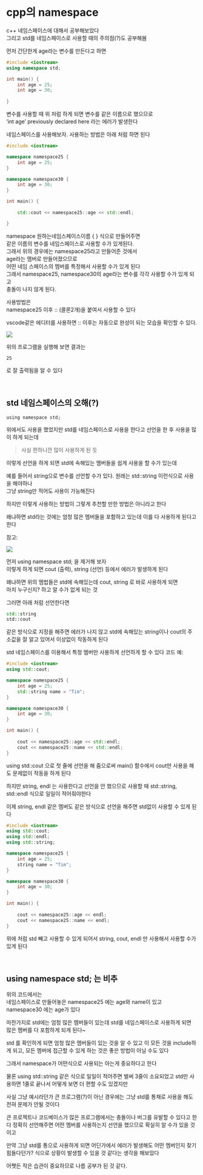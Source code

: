 # cpp의 namespace
c++ 네임스페이스에 대해서 공부해보았다  
그리고 std를 네임스페이스로 사용할 때의 주의점(?)도 공부해봄

먼저 간단한게 age라는 변수를 만든다고 하면
```cpp
#include <iostream>
using namespace std;

int main() {
    int age = 25;
    int age = 30;
    
}
```

변수를 사용할 때 위 처럼 하게 되면 변수를 같은 이름으로 했으므로   
‘int age’ previously declared here 라는 에러가 발생한다

네임스페이스를 사용해보자. 사용하는 방법은 아래 처럼 하면 된다

```cpp
#include <iostream>

namespace namespace25 {
    int age = 25;
}

namespace namespace30 {
    int age = 30;
}

int main() {
    
    std::cout << namespace25::age << std::endl;

}

```
namespace 원하는네임스페이스이름 { } 식으로 만들어주면   
같은 이름의 변수를 네임스페이스로 사용할 수가 있게된다.  
그래서 위의 경우에는 namespace25라고 만들어준 것에서  
age라는 멤버로 만들어졌으므로   
어떤 네임 스페이스의 멤버를 특정해서 사용할 수가 있게 된다  
그래서 namespace25, namespace30의 age라는 변수를 각각 사용할 수가 있게 되고  
충돌이 나지 않게 된다.

사용방법은   
namespace25 이후 :: (콜론2개)을 붙여서 사용할 수 있다  

vscode같은 에디터를 사용하면 :: 이후는 자동으로 완성이 되는 모습을 확인할 수 있다.   

<img src=0>
<br/>

위의 프로그램을 실행해 보면 결과는 
```
25
```
로 잘 출력됨을 알 수 있다

<br/>

## std 네임스페이스의 오해(?)
```
using namespace std;
```
위에서도 사용을 했었지만 std를 네임스페이스로 사용을 한다고 선언을 한 후 
사용을 많이 하게 되는데

> 사실 편하니깐 많이 사용하게 된 듯

이렇게 선언을 하게 되면 std에 속해있는 멤버들을 쉽게 사용을 할 수가 있는데  

예를 들어서 string으로 변수를 선언할 수가 있다. 
원래는 std::string 이런식으로 사용을 해야하나   
그냥 string만 적어도 사용이 가능해진다

하지만 이렇게 사용하는 방법이 그렇게 추천할 만한 방법은 아니라고 한다

왜냐하면 std라는 것에는 엄청 많은 멤버들을 포함하고 있는데 이를 다 사용하게 된다고 한다

참고:

<img src=1>
<br/>


먼저 using namespace std; 을 제거해 보자  
이렇게 하게 되면 cout (출력), string (선언) 등에서 에러가 발생하게 된다  

왜냐하면 위의 멤법들은 std에 속해있는데 cout, string 로 바로 사용하게 되면   
마치 누구신지? 하고 알 수가 없게 되는 것

그러면 아래 처럼 선언한다면
```cpp
std::string
std::cout 
```
같은 방식으로 지정을 해주면 에러가 나지 않고 
std에 속해있는 string이나 cout의 주소값을 잘 알고 있어서
이상없이 작동하게 된다

std 네임스페이스를 이용해서 특정 멤버만 사용하게 선언하게 할 수 있다
코드 예:
```cpp
#include <iostream>
using std::cout;

namespace namespace25 {
    int age = 25;
    std::string name = "Tim";
}

namespace namespace30 {
    int age = 30;
}

int main() {
    
    cout << namespace25::age << std::endl;
    cout << namespace25::name << std::endl;
}
```

using std::cout 으로 첫 줄에 선언을 해 줌으로써 
main() 함수에서 cout만 사용을 해도 문제없이 작동을 하게 된다

하지만 string, endl 는 사용한다고 선언을 안 했으므로 
사용할 때 std::string, std::endl 식으로 일일이 적어줘야한다

이제 string, endl 같은 멤버도 같은 방식으로 선언을 해주면 std없이 사용할 수 있게 된다

```cpp
#include <iostream>
using std::cout;
using std::endl;
using std::string;

namespace namespace25 {
    int age = 25;
    string name = "Tim";
}

namespace namespace30 {
    int age = 30;
}

int main() {
    
    cout << namespace25::age << endl;
    cout << namespace25::name << endl;
}
```
위에 처럼 std 빼고 사용할 수 있게 되어서 string, cout, endl 만 사용해서 사용할 수가 있게 된다

<br/>

## using namespace std; 는 비추
위의 코드에서는  
네임스페이스로 만들어놓은 namespace25 에는 age와 name이 있고  
namespace30 에는 age가 있다

마찬가지로 std에는 엄청 많은 멤버들이 있는데 std를 네임스페이스로 사용하게 되면 
많은 멤버를 다 포함하게 되게 된다~

std 를 확인하게 되면 엄청 많은 멤버들이 있는 것을 알 수 있고
이 모든 것을 include하게 되고, 모든 멤버에 접근할 수 있게 하는 것은
좋은 방법이 아닐 수도 있다  

그래서 namespace가 어떤식으로 사용되는 아는게 중요하다고 한다

물론 using std::string 같은 식으로 일일이 적어주면 벌써 3줄이 소요되었고
std만 사용하면 1줄로 끝나서 어떻게 보면 더 편할 수도 있겠지만

사실 그냥 예시라던가 큰 프로그램(?)이 아닌 경우에는 그냥 std를 통채로 사용을 해도
전혀 문제가 안될 것이다

큰 프로젝트나 코드베이스가 많은 프로그램에서는 충돌이나 버그를 유발할 수 있다고 한다
정확히 선언해주면 어떤 멤버를 사용하는지 선언을 했으므로 확실히 알 수가 있을 것이고 

만약 그냥 std를 통으로 사용하게 되면 어딘가에서 에러가 발생해도 어떤 멤버인지 찾기 힘들다던가? 식으로 
상황이 발생할 수 있을 것 같다는 생각을 해보았다

어쨋든 작은 습관이 중요하므로 나름 공부가 된 것 같다.